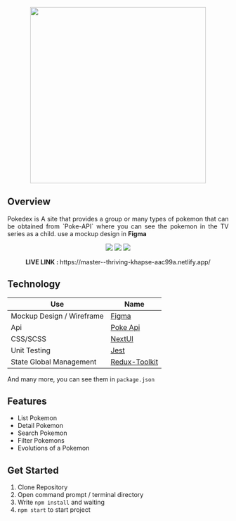 <p align="center">
  <img width="400" src="https://archives.bulbagarden.net/media/upload/4/4b/Pok%C3%A9dex_logo.png">
</p>

## Overview
<p align="justify">
Pokedex is A site that provides a group or many types of pokemon that can be obtained from `Poke-API` where you can see the pokemon in the TV series as a child. use a mockup design in <b>Figma</b>

<p align="center">
    <img src="https://img.shields.io/badge/-Frontend-red?style=for-the-badge&logo=">
    <img src="https://img.shields.io/badge/-Typescript-blue?style=for-the-badge&logo=">
    <img src="https://img.shields.io/badge/-React -purple?style=for-the-badge&logo=">
</p>

<p align="center">
  <b>LIVE LINK : </b> https://master--thriving-khapse-aac99a.netlify.app/
</p>

## Technology

| Use | Name |
| --- | --- |
| Mockup Design / Wireframe | [Figma](https://www.figma.com/file/N6ZClwjjacNMaeJxXa2jSc/Pok%C3%A9dex-(Community)?node-id=0-1&t=p4NURK4M1ihbNmww-0) |
| Api | [Poke Api](https://pokeapi.co/docs/v2#info) |
| CSS/SCSS | [NextUI](https://nextui.org/) |
| Unit Testing | [Jest](https://jestjs.io/) |
| State Global Management | [Redux-Toolkit](https://redux-toolkit.js.org/) |

And many more, you can see them in `package.json`

## Features
- List Pokemon
- Detail Pokemon
- Search Pokemon
- Filter Pokemons
- Evolutions of a Pokemon

## Get Started
1. Clone Repository
2. Open command prompt / terminal directory
3. Write `npm install` and waiting
4. `npm start` to start project

